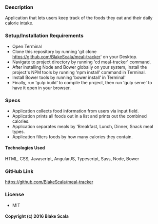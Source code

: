 
### Description
Application that lets users keep track of the foods they eat and their daily calorie intake.

### Setup/Installation Requirements
* Open Terminal
* Clone this repository by running 'git clone https://github.com/BlakeScala/meal-tracker' on your Desktop.
* Navigate to project directory by running 'cd meal-tracker' command.
* After installing Node and Bower globally on your system, install the project's NPM tools by running 'npm install' command in Terminal.
* Install Bower tools by running 'bower install' in Terminal'
* Finally, run 'gulp build' to compile the project, then run 'gulp serve' to have it open in your browser.

### Specs
* Application collects food information from users via input field.
* Application prints all foods out in a list and prints out the combined calories.
* Application separates meals by 'Breakfast, Lunch, Dinner, Snack meal types.
* Application filters foods by how many calories they contain.

#### Technologies Used
HTML, CSS, Javascript, AngularJS, Typescript, Sass, Node, Bower

### GitHub Link
https://github.com/BlakeScala/meal-tracker

### License
* MIT

#### Copyright (c) 2016 Blake Scala
